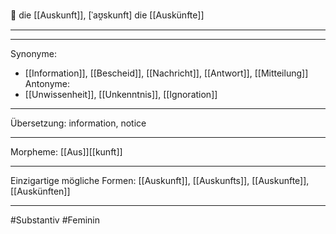 🔵 die [[Auskunft]], [ˈaʊ̯skunft]
die [[Auskünfte]]

---


---
Synonyme:
- [[Information]], [[Bescheid]], [[Nachricht]], [[Antwort]], [[Mitteilung]]
Antonyme:
- [[Unwissenheit]], [[Unkenntnis]], [[Ignoration]]

---
Übersetzung: information, notice

---
Morpheme:
[[Aus]][[kunft]]

---
Einzigartige mögliche Formen: [[Auskunft]], [[Auskunfts]], [[Auskunfte]], [[Auskünften]]

---
#Substantiv #Feminin